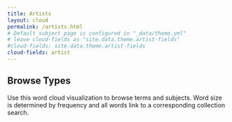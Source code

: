 ```yaml
---
title: Artists
layout: cloud
permalink: /artists.html
# Default subject page is configured in "_data/theme.yml"
# leave cloud-fields as "site.data.theme.artist-fields"
#cloud-fields: site.data.theme.artist-fields
cloud-fields: artist
---
```


## Browse Types

Use this word cloud visualization to browse terms and subjects.
Word size is determined by frequency and all words link to a corresponding collection search.
